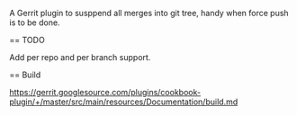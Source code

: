 A Gerrit plugin to susppend all merges into git tree, handy when force push is to be done.

== TODO

Add per repo and per branch support.

== Build

https://gerrit.googlesource.com/plugins/cookbook-plugin/+/master/src/main/resources/Documentation/build.md
